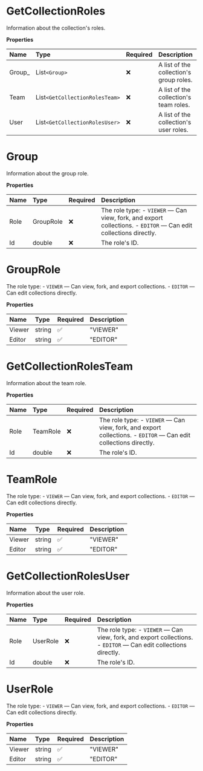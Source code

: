# GetCollectionRoles

Information about the collection's roles.

**Properties**

| Name    | Type                           | Required | Description                             |
| :------ | :----------------------------- | :------- | :-------------------------------------- |
| Group\_ | List`<Group>`                  | ❌       | A list of the collection's group roles. |
| Team    | List`<GetCollectionRolesTeam>` | ❌       | A list of the collection's team roles.  |
| User    | List`<GetCollectionRolesUser>` | ❌       | A list of the collection's user roles.  |

# Group

Information about the group role.

**Properties**

| Name | Type      | Required | Description                                                                                                     |
| :--- | :-------- | :------- | :-------------------------------------------------------------------------------------------------------------- |
| Role | GroupRole | ❌       | The role type: - `VIEWER` — Can view, fork, and export collections. - `EDITOR` — Can edit collections directly. |
| Id   | double    | ❌       | The role's ID.                                                                                                  |

# GroupRole

The role type: - `VIEWER` — Can view, fork, and export collections. - `EDITOR` — Can edit collections directly.

**Properties**

| Name   | Type   | Required | Description |
| :----- | :----- | :------- | :---------- |
| Viewer | string | ✅       | "VIEWER"    |
| Editor | string | ✅       | "EDITOR"    |

# GetCollectionRolesTeam

Information about the team role.

**Properties**

| Name | Type     | Required | Description                                                                                                     |
| :--- | :------- | :------- | :-------------------------------------------------------------------------------------------------------------- |
| Role | TeamRole | ❌       | The role type: - `VIEWER` — Can view, fork, and export collections. - `EDITOR` — Can edit collections directly. |
| Id   | double   | ❌       | The role's ID.                                                                                                  |

# TeamRole

The role type: - `VIEWER` — Can view, fork, and export collections. - `EDITOR` — Can edit collections directly.

**Properties**

| Name   | Type   | Required | Description |
| :----- | :----- | :------- | :---------- |
| Viewer | string | ✅       | "VIEWER"    |
| Editor | string | ✅       | "EDITOR"    |

# GetCollectionRolesUser

Information about the user role.

**Properties**

| Name | Type     | Required | Description                                                                                                     |
| :--- | :------- | :------- | :-------------------------------------------------------------------------------------------------------------- |
| Role | UserRole | ❌       | The role type: - `VIEWER` — Can view, fork, and export collections. - `EDITOR` — Can edit collections directly. |
| Id   | double   | ❌       | The role's ID.                                                                                                  |

# UserRole

The role type: - `VIEWER` — Can view, fork, and export collections. - `EDITOR` — Can edit collections directly.

**Properties**

| Name   | Type   | Required | Description |
| :----- | :----- | :------- | :---------- |
| Viewer | string | ✅       | "VIEWER"    |
| Editor | string | ✅       | "EDITOR"    |

<!-- This file was generated by liblab | https://liblab.com/ -->
